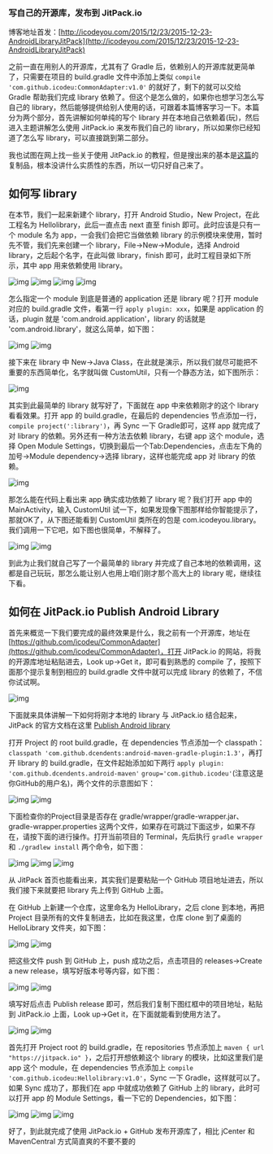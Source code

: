 ### 写自己的开源库，发布到 JitPack.io

博客地址首发：[http://icodeyou.com/2015/12/23/2015-12-23-AndroidLibraryJitPack](http://icodeyou.com/2015/12/23/2015-12-23-AndroidLibraryJitPack)

之前一直在用别人的开源库，尤其有了 Gradle 后，依赖别人的开源库就更简单了，只需要在项目的 build.gradle 文件中添加上类似 `compile 'com.github.icodeu:CommonAdapter:v1.0'` 的就好了，剩下的就可以交给 Gradle 帮助我们完成 library 依赖了。但这个是怎么做的，如果你也想学习怎么写自己的 library，然后能够提供给别人使用的话，可跟着本篇博客学习一下。本篇分为两个部分，首先讲解如何单纯的写个 library 并在本地自己依赖着(玩)，然后进入主题讲解怎么使用 JitPack.io 来发布我们自己的 library，所以如果你已经知道了怎么写 library，可以直接跳到第二部分。

我也试图在网上找一些关于使用 JitPack.io 的教程，但是搜出来的基本是[这篇](http://www.tuicool.com/articles/Vv6jEb)的复制品，根本没讲什么实质性的东西，所以一切只好自己来了。

## 如何写 library

在本节，我们一起来新建个 library，打开 Android Studio，New Project，在此工程名为 Hellolibrary，此后一直点击 next 直至 finish 即可。此时应该是只有一个 module 名为 app，一会我们会把它当做依赖 library 的示例模块来使用，暂时先不管，我们先来创建一个 library，File->New->Module，选择 Android library，之后起个名字，在此叫做 library，finish 即可，此时工程目录如下所示，其中 app 用来依赖使用 library。

![img](http://7xivx9.com1.z0.glb.clouddn.com/jitpack00.png)
![img](http://7xivx9.com1.z0.glb.clouddn.com/jitpack01.png)
![img](http://7xivx9.com1.z0.glb.clouddn.com/jitpack02.png)
![img](http://7xivx9.com1.z0.glb.clouddn.com/jitpack03.png)

怎么指定一个 module 到底是普通的 application 还是 library 呢？打开 module 对应的 build.gradle 文件，看第一行 `apply plugin: xxx`，如果是 application 的话，plugin 就是 'com.android.application'，library 的话就是 'com.android.library'，就这么简单，如下图：

![img](http://7xivx9.com1.z0.glb.clouddn.com/jitpack22.png)
![img](http://7xivx9.com1.z0.glb.clouddn.com/jitpack23.png)

接下来在 library 中 New->Java Class，在此就是演示，所以我们就尽可能把不重要的东西简单化，名字就叫做 CustomUtil，只有一个静态方法，如下图所示：

![img](http://7xivx9.com1.z0.glb.clouddn.com/jitpack04.png)

其实到此最简单的 library 就写好了，下面就在 app 中来依赖刚才的这个 library 看看效果。打开 app 的 build.gradle，在最后的 dependencies 节点添加一行，`compile project(':library')`，再 Sync 一下 Gradle即可，这样 app 就完成了对 library 的依赖。另外还有一种方法去依赖 library，右键 app 这个 module，选择 Open Module Settings，切换到最后一个Tab:Dependencies，点击左下角的加号->Module dependency->选择 library，这样也能完成 app 对 library 的依赖。

![img](http://7xivx9.com1.z0.glb.clouddn.com/jitpack05.png)

那怎么能在代码上看出来 app 确实成功依赖了 library 呢？我们打开 app 中的 MainActivity，输入 CustomUtil 试一下，如果发现像下图那样给你智能提示了，那就OK了，从下图还能看到 CustomUtil 类所在的包是 com.icodeyou.library。我们调用一下它吧，如下图也很简单，不解释了。

![img](http://7xivx9.com1.z0.glb.clouddn.com/jitpack06.png)
![img](http://7xivx9.com1.z0.glb.clouddn.com/jitpack07.png)

到此为止我们就自己写了一个最简单的 library 并完成了自己本地的依赖调用，这都是自己玩玩，那怎么能让别人也用上咱们刚才那个高大上的 library 呢，继续往下看。


## 如何在 JitPack.io Publish Android Library

首先来概览一下我们要完成的最终效果是什么，我之前有一个开源库，地址在 [https://github.com/icodeu/CommonAdapter](https://github.com/icodeu/CommonAdapter)，打开 JitPack.io 的网站，将我的开源库地址粘贴进去，Look up->Get it，即可看到熟悉的 compile 了，按照下面那个提示复制到相应的 build.gradle 文件中就可以完成 library 的依赖了，不信你试试啊。

![img](http://7xivx9.com1.z0.glb.clouddn.com/jitpack08.png)

下面就来具体讲解一下如何将刚才本地的 library 与 JitPack.io 结合起来，JitPack 的官方文档在这里 [Publish Android library](https://jitpack.io/docs/ANDROID/)

打开 Project 的 root build.gradle，在 dependencies 节点添加一个 classpath：`classpath 'com.github.dcendents:android-maven-gradle-plugin:1.3'`，再打开 library 的 build.gradle，在文件起始添加如下两行 `apply plugin: 'com.github.dcendents.android-maven'` `group='com.github.icodeu'`(注意这是你GitHub的用户名)，两个文件的示意图如下：

![img](http://7xivx9.com1.z0.glb.clouddn.com/jitpack09.png)
![img](http://7xivx9.com1.z0.glb.clouddn.com/jitpack10.png)

下面检查你的Project目录是否存在 gradle/wrapper/gradle-wrapper.jar、gradle-wrapper.properties 这两个文件，如果存在可跳过下面这步，如果不存在，请按下面的进行操作。打开当前项目的 Terminal，先后执行 `gradle wrapper` 和 `./gradlew install` 两个命令，如下图：

![img](http://7xivx9.com1.z0.glb.clouddn.com/jitpack11.png)
![img](http://7xivx9.com1.z0.glb.clouddn.com/jitpack20.png)
![img](http://7xivx9.com1.z0.glb.clouddn.com/jitpack21.png)


从 JitPack 首页也能看出来，其实我们是要粘贴一个 GitHub 项目地址进去，所以我们接下来就要把 library 先上传到 GitHub 上面。

在 GitHub 上新建一个仓库，这里命名为 HelloLibrary，之后 clone 到本地，再把 Project 目录所有的文件复制进去，比如在我这里，仓库 clone 到了桌面的 HelloLibrary 文件夹，如下图：

![img](http://7xivx9.com1.z0.glb.clouddn.com/jitpack12.png)
![img](http://7xivx9.com1.z0.glb.clouddn.com/jitpack13.png)

把这些文件 push 到 GitHub 上，push 成功之后，点击项目的 releases->Create a new release，填写好版本号等内容，如下图：

![img](http://7xivx9.com1.z0.glb.clouddn.com/jitpack15.png)
![img](http://7xivx9.com1.z0.glb.clouddn.com/jitpack16.png)

填写好后点击 Publish release 即可，然后我们复制下图红框中的项目地址，粘贴到 JitPack.io 上面，Look up->Get it，在下面就能看到使用方法了。

![img](http://7xivx9.com1.z0.glb.clouddn.com/jitpack17.png)
![img](http://7xivx9.com1.z0.glb.clouddn.com/jitpack18.png)

首先打开 Project root 的 build.gradle，在 repositories 节点添加上 `maven { url "https://jitpack.io" }`，之后打开想依赖这个 library 的模块，比如这里我们是 app 这个 module，在 dependencies 节点添加上 `compile 'com.github.icodeu:Hellolibrary:v1.0'`，Sync 一下 Gradle，这样就可以了。如果 Sync 成功了，那我们在 app 中就成功依赖了 GitHub 上的 library，此时可以打开 app 的 Module Settings，看一下它的 Dependencies，如下图：

![img](http://7xivx9.com1.z0.glb.clouddn.com/jitpack24.png)
![img](http://7xivx9.com1.z0.glb.clouddn.com/jitpack25.png)
![img](http://7xivx9.com1.z0.glb.clouddn.com/jitpack19.png)

好了，到此就完成了使用 JitPack.io + GitHub 发布开源库了，相比 jCenter 和 MavenCentral 方式简直爽的不要不要的
